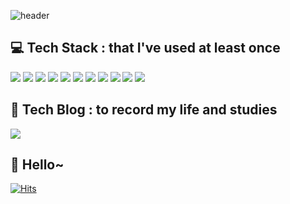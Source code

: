 

<!--
**kdg0209/kdg0209** is a ✨ _special_ ✨ repository because its `README.md` (this file) appears on your GitHub profile.

Here are some ideas to get you started:

- 🔭 I’m currently working on ...
- 🌱 I’m currently learning ...
- 👯 I’m looking to collaborate on ...
- 🤔 I’m looking for help with ...
- 💬 Ask me about ...
- 📫 How to reach me: ...
- 😄 Pronouns: ...
- ⚡ Fun fact: ...
-->


![header](https://capsule-render.vercel.app/api?type=Rounded&text=KDG%-IS&fontSize=40&descSize=30&height=200&color=auto&Desc&desc=😎&descAlignY=70)


💻 Tech Stack : that I've used at least once
------------
<img src="https://img.shields.io/badge/Java-FFFFFF?style=flat&logo=Java&logoColor=F74843"/> <img src="https://img.shields.io/badge/Spring-FFFFFF?style=flat&logo=Spring&logoColor=6DB33F"/> <img src="https://img.shields.io/badge/Hibernate-FFFFFF?style=flat&logo=Hibernate&logoColor=59666C"/> <img src="https://img.shields.io/badge/Node.js-FFFFFF?style=flat&logo=Node.js&logoColor=339933"/> <img src="https://img.shields.io/badge/PHP-FFFFFF?style=flat&logo=PHP&logoColor=777BB4"/> <img src="https://img.shields.io/badge/CodeIgniter-FFFFFF?style=flat&logo=CodeIgniter&logoColor=EF4223"/> <img src="https://img.shields.io/badge/MySQL-FFFFFF?style=flat&logo=MySQL&logoColor=4479A1"/> <img src="https://img.shields.io/badge/JavaScript-FFFFFF?style=flat&logo=JavaScript&logoColor=F7DF1E"/> <img src="https://img.shields.io/badge/React-FFFFFF?style=flat&logo=React&logoColor=61DAFB"/> <img src="https://img.shields.io/badge/Amazon AWS-FFFFFF?style=flat&logo=Amazon AWS&logoColor=232F3E"/>
<img src="https://img.shields.io/badge/Amazon S3-FFFFFF?style=flat&logo=Amazon S3&logoColor=569A31"/>

   
   
   

📔 Tech Blog : to record my life and studies
------------
<a href="https://kdg-is.tistory.com/" rel="nofollow">
<img src="https://img.shields.io/badge/Blog-FFFFFF?style=flat&logo=BookStack&logoColor=569A31"/>
</a>


   
   
🙌 Hello~
------------
[![Hits](https://hits.seeyoufarm.com/api/count/incr/badge.svg?url=https%3A%2F%2Fgithub.com%2Fkdg0209&count_bg=%2379C83D&title_bg=%23555555&icon=&icon_color=%23E7E7E7&title=hits&edge_flat=false)](https://hits.seeyoufarm.com)
